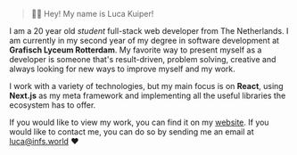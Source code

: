 > 👋🏻 Hey! My name is Luca Kuiper!

I am a 20 year old _student_ full-stack web developer from The Netherlands. I am currently in my second year of my degree in software development at **Grafisch Lyceum Rotterdam**. My favorite way to present myself as a developer is someone that's result-driven, problem solving, creative and always looking for new ways to improve myself and my work.

I work with a variety of technologies, but my main focus is on **React**, using **Next.js** as my meta framework and implementing all the useful libraries the ecosystem has to offer.

If you would like to view my work, you can find it on my [website](infs.world). If you would like to contact me, you can do so by sending me an email at [luca@infs.world](mailto:luca@infs.world) ❤️
